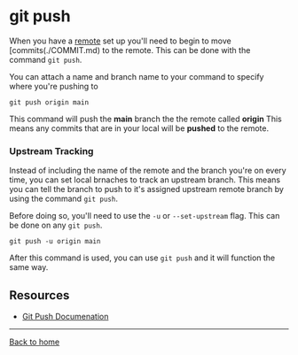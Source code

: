 # git push

When you have a [remote](./Remote.md) set up you'll need to begin to move [commits(./COMMIT.md) to the remote.
This can be done with the command `git push`.

You can attach a name and branch name to your command to specify where you're pushing to 
```
git push origin main
```
This command will push the **main** branch the the remote called **origin**
This means any commits that are in your local will be **pushed** to the remote. 
### Upstream Tracking

Instead of including the name of the remote and the branch you're on every time, you can set local brnaches to track an upstream branch. This means you can tell the branch to push to it's assigned upstream remote branch by using the command `git push`. 

Before doing so, you'll need to use the `-u` or `--set-upstream` flag. This can be done on any `git push`.
```
git push -u origin main
```
After this command is used, you can use `git push` and it will function the same way. 
## Resources
- [Git Push Documenation](Https://git-scm.com/docs/git-push)
---
[Back to home](../README.md)


